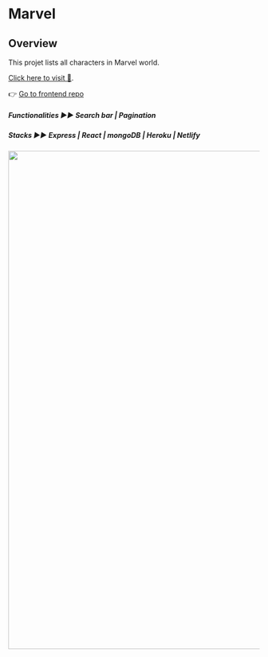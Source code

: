 # Marvel

## Overview

This projet lists all characters in Marvel world. 


[Click here to visit 👀](https://my-marvel.netlify.app).

 👉 [Go to frontend repo](https://github.com/Yiyi41/Marvel-frontend)

*<h5 align="left">Functionalities ▶︎▶︎ Search bar | Pagination </h5>*
*<h5 align="left">Stacks ▶︎▶︎ Express | React | mongoDB | Heroku | Netlify  </h5>*

<p align="left" >
<img align="left" width="1000" src="https://res.cloudinary.com/dps4zteie/image/upload/v1691599861/Capture_d_e%CC%81cran_2023-08-09_a%CC%80_18.48.56_qh9lmi.png"/>
</p
